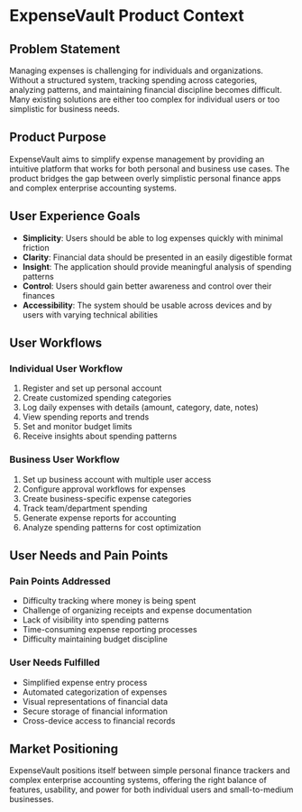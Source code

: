 # ExpenseVault Product Context

## Problem Statement

Managing expenses is challenging for individuals and organizations. Without a structured system, tracking spending across categories, analyzing patterns, and maintaining financial discipline becomes difficult. Many existing solutions are either too complex for individual users or too simplistic for business needs.

## Product Purpose

ExpenseVault aims to simplify expense management by providing an intuitive platform that works for both personal and business use cases. The product bridges the gap between overly simplistic personal finance apps and complex enterprise accounting systems.

## User Experience Goals

- **Simplicity**: Users should be able to log expenses quickly with minimal friction
- **Clarity**: Financial data should be presented in an easily digestible format
- **Insight**: The application should provide meaningful analysis of spending patterns
- **Control**: Users should gain better awareness and control over their finances
- **Accessibility**: The system should be usable across devices and by users with varying technical abilities

## User Workflows

### Individual User Workflow

1. Register and set up personal account
2. Create customized spending categories
3. Log daily expenses with details (amount, category, date, notes)
4. View spending reports and trends
5. Set and monitor budget limits
6. Receive insights about spending patterns

### Business User Workflow

1. Set up business account with multiple user access
2. Configure approval workflows for expenses
3. Create business-specific expense categories
4. Track team/department spending
5. Generate expense reports for accounting
6. Analyze spending patterns for cost optimization

## User Needs and Pain Points

### Pain Points Addressed

- Difficulty tracking where money is being spent
- Challenge of organizing receipts and expense documentation
- Lack of visibility into spending patterns
- Time-consuming expense reporting processes
- Difficulty maintaining budget discipline

### User Needs Fulfilled

- Simplified expense entry process
- Automated categorization of expenses
- Visual representations of financial data
- Secure storage of financial information
- Cross-device access to financial records

## Market Positioning

ExpenseVault positions itself between simple personal finance trackers and complex enterprise accounting systems, offering the right balance of features, usability, and power for both individual users and small-to-medium businesses.
